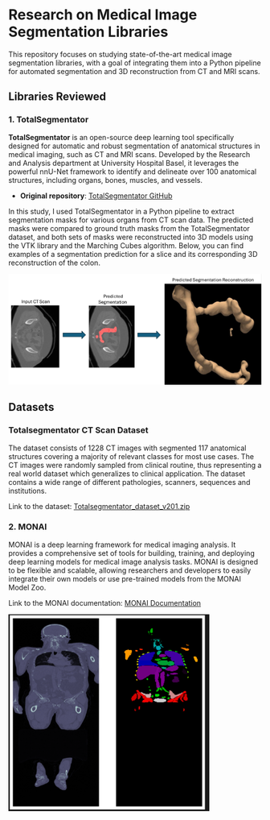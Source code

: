 # Research on Medical Image Segmentation Libraries

This repository focuses on studying state-of-the-art medical image segmentation libraries, with a goal of integrating them into a Python pipeline for automated segmentation and 3D reconstruction from CT and MRI scans.

## Libraries Reviewed

### 1. TotalSegmentator

**TotalSegmentator** is an open-source deep learning tool specifically designed for automatic and robust segmentation of anatomical structures in medical imaging, such as CT and MRI scans. Developed by the Research and Analysis department at University Hospital Basel, it leverages the powerful nnU-Net framework to identify and delineate over 100 anatomical structures, including organs, bones, muscles, and vessels.

- **Original repository**: [TotalSegmentator GitHub](https://github.com/wasserth/TotalSegmentator)

In this study, I used TotalSegmentator in a Python pipeline to extract segmentation masks for various organs from CT scan data. The predicted masks were compared to ground truth masks from the TotalSegmentator dataset, and both sets of masks were reconstructed into 3D models using the VTK library and the Marching Cubes algorithm. Below, you can find examples of a segmentation prediction for a slice and its corresponding 3D reconstruction of the colon.

![TotalSegmentator](./figs/colon_seg.png "Segmentation of the Colon using Total Segmentator")

## Datasets

### Totalsegmentator CT Scan Dataset

The dataset consists of 1228 CT images with segmented 117 anatomical structures covering a majority of relevant classes for most use cases. The CT images were randomly sampled from clinical routine, thus representing a real world dataset which generalizes to clinical application. The dataset contains a wide range of different pathologies, scanners, sequences and institutions.

Link to the dataset: [Totalsegmentator_dataset_v201.zip](https://zenodo.org/records/10047292)

### 2. MONAI

MONAI is a deep learning framework for medical imaging analysis. It provides a comprehensive set of tools for building, training, and deploying deep learning models for medical image analysis tasks. MONAI is designed to be flexible and scalable, allowing researchers and developers to easily integrate their own models or use pre-trained models from the MONAI Model Zoo.

Link to the MONAI documentation: [MONAI Documentation](https://docs.monai.io/en/stable/)

<img src="./figs/monai.png" alt="Full body segmentation using MONAI" width="400"/>

